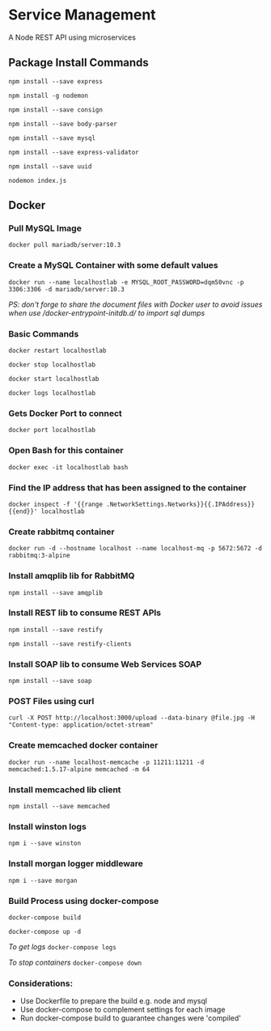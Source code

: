 # Service Management 

A Node REST API using microservices

## Package Install Commands

```npm install --save express```

```npm install -g nodemon```

```npm install --save consign```

```npm install --save body-parser```

```npm install --save mysql```

```npm install --save express-validator```

```npm install --save uuid```

```nodemon index.js```

## Docker

### Pull MySQL Image

```docker pull mariadb/server:10.3```

### Create a MySQL Container with some default values

```docker run --name localhostlab -e MYSQL_ROOT_PASSWORD=dqm50vnc -p 3306:3306 -d mariadb/server:10.3```

*PS: don't forge to share the document files with Docker user to avoid issues when use /docker-entrypoint-initdb.d/ to import sql dumps*

### Basic Commands

```docker restart localhostlab```

```docker stop localhostlab```

```docker start localhostlab```

```docker logs localhostlab```

### Gets Docker Port to connect

```docker port localhostlab```

### Open Bash for this container

```docker exec -it localhostlab bash```

### Find the IP address that has been assigned to the container

```docker inspect -f '{{range .NetworkSettings.Networks}}{{.IPAddress}}{{end}}' localhostlab```

### Create rabbitmq container

```docker run -d --hostname localhost --name localhost-mq -p 5672:5672 -d rabbitmq:3-alpine```

### Install amqplib lib for RabbitMQ

```npm install --save amqplib```

### Install REST lib to consume REST APIs

```npm install --save restify```

```npm install --save restify-clients```

### Install SOAP lib to consume Web Services SOAP

```npm install --save soap```

### POST Files using curl

```curl -X POST http://localhost:3000/upload --data-binary @file.jpg -H "Content-type: application/octet-stream"```

### Create memcached docker container

```docker run --name localhost-memcache -p 11211:11211 -d memcached:1.5.17-alpine memcached -m 64```

### Install memcached lib client

```npm install --save memcached```

### Install winston logs

```npm i --save winston```

### Install morgan logger middleware

```npm i --save morgan```

### Build Process using docker-compose

```docker-compose build```

```docker-compose up -d```

*To get logs* ```docker-compose logs```

*To stop containers* ```docker-compose down```

### Considerations:

- Use Dockerfile to prepare the build e.g. node and mysql
- Use docker-compose to complement settings for each image
- Run docker-compose build to guarantee changes were 'compiled'